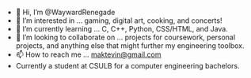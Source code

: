 - 👋 Hi, I’m @WaywardRenegade
- 👀 I’m interested in ... gaming, digital art, cooking, and concerts!
- 🌱 I’m currently learning ... C, C++, Python, CSS/HTML, and Java.
- 💞️ I’m looking to collaborate on ... projects for coursework, personal projects, and anything else that might further my engineering toolbox.
- 📫 How to reach me ... maktevin@gmail.com
- Currently a student at CSULB for a computer engineering bachelors.
<!---
WaywardRenegade/WaywardRenegade is a ✨ special ✨ repository because its `README.md` (this file) appears on your GitHub profile.
You can click the Preview link to take a look at your changes.
--->
